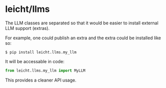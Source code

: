 # leicht/llms

The LLM classes are separated so that it would be easier to install external LLM support (extras).

For example, one could publish an extra and the extra could be installed like so:

```shell
$ pip install leicht.llms.my_llm
```

It will be accessable in code:

```python
from leicht.llms.my_llm import MyLLM
```

This provides a cleaner API usage.
